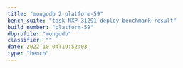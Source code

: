 ```yaml
---
title: "mongodb 2 platform-59"
bench_suite: "task-NXP-31291-deploy-benchmark-result"
build_number: "platform-59"
dbprofile: "mongodb"
classifier: ""
date: 2022-10-04T19:52:03
type: "bench"
---
```

